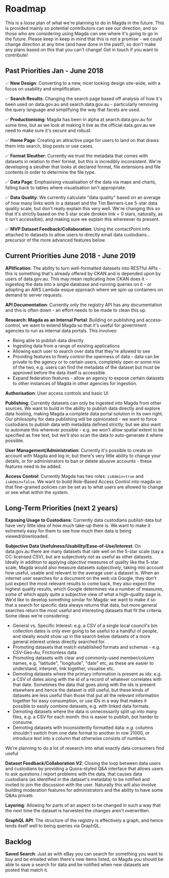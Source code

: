 # Roadmap

This is a _loose_ plan of what we're planning to do in Magda in the future. This is provided mainly so potential contributors can see our direction, and so those who are considering using Magda can see where it's going to go in the future. Please keep in keep in mind that this is not a promise - we could change direction at any time (and have done in the past!), so don't make any plans based on this that you can't change! Get in touch if you want to contribute!

## Past Priorities Jan - June 2018

✅ **New Design**: Converting to a new, nicer looking design site-wide, with a focus on usability and simplification.

✅ **Search Results**: Changing the search page based off analysis of how it's been used on data.gov.au and search.data.gov.au - particularly removing the query language and simplifying the way that facets are used.

✅ **Productionising**: Magda has been in alpha at search.data.gov.au for some time, but as we look at making it live as the official data.gov.au we need to make sure it's secure and robust.

✅ **Home Page**: Creating an attractive page for users to land on that draws them into search, blog posts or use cases.

✅ **Format Sleuther**: Currently we trust the metadata that comes with datasets in relation to their format, but this is incredibly inconsistent. We're developing a sleuther that looks at declared format, file extensions and file contents in order to determine the file type.

✅ **Data Page**: Emphasising visualisation of the data via maps and charts, falling back to tables where visualisation isn't appropriate.

✅ **Data Quality**: We currently calculate "data quality" based on an average of how many links work in a dataset and the Tim Berners-Lee 5-star data quality scale, but don't really explain this very well. We're changing this so that it's strictly based on the 5 star scale (broken link = 0 stars, naturally, as it isn't accessible), and making sure we explain this whereever its present.

✅ **MVP Dataset Feedback/Collaboration**: Using the contactPoint info attached to datasets to allow users to directly email data custodians... precursor of the more advanced features below.

## Current Priorities June 2018 - June 2019

**APIification**: The ability to turn well-formatted datasets into RESTful APIs - this is something that's already offered by CKAN and is depended upon by users of data.gov.au. This may mean replicating how CKAN does it - ingesting the data into a single database and running queries on it - or adopting an AWS Lambda-esque approach where we spin up containers on demand to server requests.

**API Documentation**: Currently only the registry API has any documentation and this is often down - an effort needs to be made to clean this up.

**Research: Magda as an Internal Portal**: Building on publishing and access-control, we want to extend Magda so that it's useful for government agencies to run as internal data portals. This involves:

-   Being able to publish data directly
-   Ingesting data from a range of existing applications
-   Allowing each user to search over data that they're allowed to see
-   Providing features to finely control the openness of data - data can be private to the agency or to certain users, completely open or some mix of the two, e.g. users can find the metadata of the dataset but must be approved before the data itself is accessible.
-   Expand federation features - allow an agency to expose certain datasets to other instances of Magda in other agencies for ingestion.

**Authorisation**: User access controls and basic UI

**Publishing**: Currently datasets can only be ingested into Magda from other sources. We want to build in the ability to publish data directly and explore data hosting, making Magda a complete data portal solution in its own right. Our philosophy for data publishing will be opinionated - we want to force custodians to publish data with metadata defined strictly, but we also want to automate this wherever possible - e.g. we won't allow spatial extent to be specified as free text, but we'll also scan the data to auto-generate it where possible.

**User Management/Administration**: Currently it's possible to create an account with Magda and log in, but there's very little ability to change your details, or for administrators to ban or delete abusive accounts - these features need to be added.

**Access Control**: Currently Magda has two roles: `isAdmin=true` and `isAdmin=false`. We want to build Role-Based Access Control into magda so that fine-grained policies can be set as to what users are allowed to change or see what within the system.

## Long-Term Priorities (next 2 years)

**Exposing Usage to Custodians**: Currently data custodians publish data but have very little idea of how much take-up there is. We want to make it extremely easy for them to see how much their data is being viewed/downloaded.

**Subjective Data Usefulness/Usability/Ease-of-Use/Interest**: On data.gov.au there are many datasets that rate well on the 5-star scale (say a CC-licensed CSV), but are subjectively not as useful as other datasets. Ideally in addition to applying _objective_ measures of quality like the 5-star scale, Magda would also measure datasets _subjectively_, taking into account how useful, usable and relevant to the average user a dataset is. When an internet user searches for a document on the web via Google, they don't just expect the most relevant results to come back, they also expect the highest quality results, which Google determines via a number of measures, some of which apply quite a subjective view of what a high-quality page is. We'd like to develop something similar for Magda: we want to make it so that a search for specific data always returns that data, but more general searches return the most useful and interesting datasets that fit the criteria. Some ideas we're considering:

-   General vs. Specific Interest: e.g. a CSV of a single local council's bin collection dates is only ever going to be useful to a handful of people, and ideally would show up in the search below datasets of a more general interest unless directly searched for.
-   Promoting datasets that match established formats and schemas - e.g. CSV-Geo-Au, Frictionless data
-   Promoting datasets with clear and commonly-used member/column names, e.g. "latitude", "longitude", "date" etc, as these are easier to understand, interpret, link together, visualise etc.
-   Demoting datasets where the primary information is present as ids: e.g. a CSV of dates along with the id of a record of whatever correlates with that date. Sometimes the data that goes along with the ids is present elsewhere and hence the dataset is still useful, but these kinds of datasets are less useful than those that put all the relevant information together for easy consumption, or use IDs in a way that makes it possible to easily combine datasets, e.g. with linked data formats.
-   Demoting datasets where the data is unnecessarily split up into many files, e.g. a CSV for each month: this is easier to publish, but harder to consume.
-   Demoting datasets with inconsistently formatted data: e.g. columns shouldn't switch from one date format to another in row 21000, or introduce text into a column that otherwise consists of numbers.

We're planning to do a lot of research into what exactly data consumers find useful

**Dataset Feedback/Collaboration V2**: Closing the loop between data users and custodians by providing a Quora-styled Q&A interface that allows users to ask questions / report problems with the data, that causes data custodians (as identified in the dataset's metadata) to be notified and invited to join the discussion with the user. Naturally this will also involve building moderation features for administrators and the ability to have some Q&As private.

**Layering**: Allowing for parts of an aspect to be changed in such a way that the next time the dataset is harvested the changes aren't overwritten.

**GraphQL API**: The structure of the registry is effectively a graph, and hence lends itself well to being queries via GraphQL.

## Backlog

**Saved Search**: Just as with eBay you can search for something you want to buy and be emailed when there's new items listed, on Magda you should be able to save a search for data and be notified when new datasets are posted that match it.
